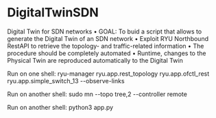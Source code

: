 # DigitalTwinSDN

Digital Twin for SDN networks
• GOAL: To buid a script that allows to generate the Digital Twin of an SDN network
• Exploit RYU Northbound RestAPI to retrieve the topology- and traffic-related information
• The procedure should be completely automated
• Runtime, changes to the Physical Twin are reproduced automatically to the Digital Twin

Run on one shell:
ryu-manager ryu.app.rest_topology ryu.app.ofctl_rest ryu.app.simple_switch_13 --observe-links

Run on another shell:
sudo mn --topo tree,2 --controller remote

Run on another shell:
python3 app.py
